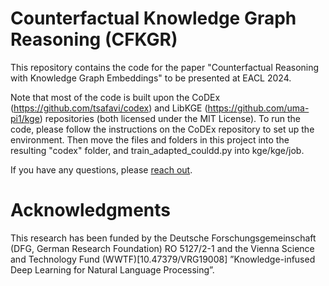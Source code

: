 # Counterfactual Knowledge Graph Reasoning (CFKGR)

This repository contains the code for the paper "Counterfactual Reasoning with Knowledge Graph Embeddings" to be presented at EACL 2024. 

Note that most of the code is built upon the CoDEx (https://github.com/tsafavi/codex) and LibKGE (https://github.com/uma-pi1/kge) repositories (both licensed under the MIT License). To run the code, please follow the instructions on the CoDEx repository to set up the environment. Then move the files and folders in this project into the resulting "codex" folder, and train_adapted_couldd.py into kge/kge/job.

If you have any questions, please [reach out](mailto:lena.zellinger@univie.ac.at).

# Acknowledgments

This research has been funded by the Deutsche Forschungsgemeinschaft (DFG, German Research Foundation) RO 5127/2-1 and the Vienna Science and Technology Fund (WWTF)[10.47379/VRG19008] ”Knowledge-infused Deep Learning for Natural Language Processing”.
